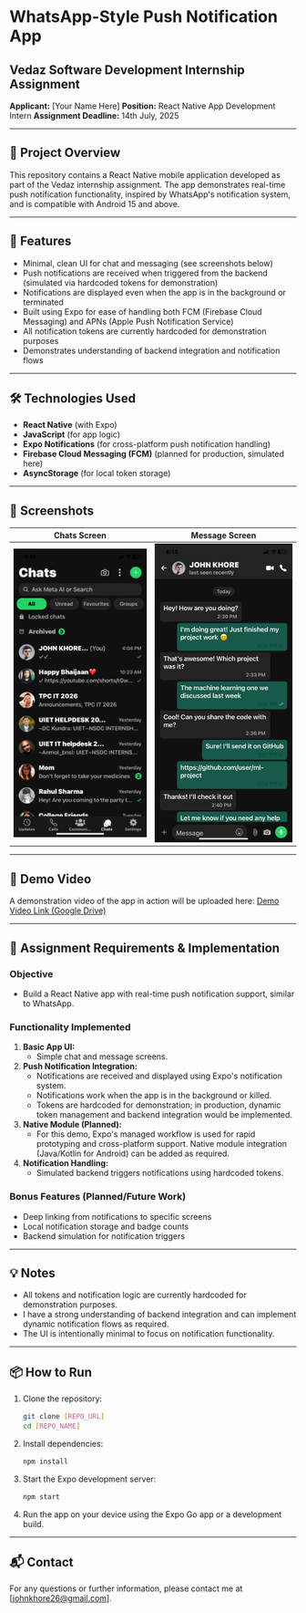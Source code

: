 # WhatsApp-Style Push Notification App

## Vedaz Software Development Internship Assignment

**Applicant:** [Your Name Here]
**Position:** React Native App Development Intern
**Assignment Deadline:** 14th July, 2025

---

## 📱 Project Overview

This repository contains a React Native mobile application developed as part of the Vedaz internship assignment. The app demonstrates real-time push notification functionality, inspired by WhatsApp's notification system, and is compatible with Android 15 and above.

---

## 🚀 Features

- Minimal, clean UI for chat and messaging (see screenshots below)
- Push notifications are received when triggered from the backend (simulated via hardcoded tokens for demonstration)
- Notifications are displayed even when the app is in the background or terminated
- Built using Expo for ease of handling both FCM (Firebase Cloud Messaging) and APNs (Apple Push Notification Service)
- All notification tokens are currently hardcoded for demonstration purposes
- Demonstrates understanding of backend integration and notification flows

---

## 🛠️ Technologies Used

- **React Native** (with Expo)
- **JavaScript** (for app logic)
- **Expo Notifications** (for cross-platform push notification handling)
- **Firebase Cloud Messaging (FCM)** (planned for production, simulated here)
- **AsyncStorage** (for local token storage)

---

## 📸 Screenshots

| Chats Screen           | Message Screen         |
|-----------------------|-----------------------|
| ![Chats](./assets/chats.png) | ![Message](./assets/messages.png) |

---

## 🔗 Demo Video

A demonstration video of the app in action will be uploaded here:
[Demo Video Link (Google Drive)](https://drive.google.com/file/d/1Um5-HXGUDUUtX5omWM-SV57d5hObPnJU/view?usp=sharing)

---

## 📝 Assignment Requirements & Implementation

### Objective
- Build a React Native app with real-time push notification support, similar to WhatsApp.

### Functionality Implemented
1. **Basic App UI:**
   - Simple chat and message screens.
2. **Push Notification Integration:**
   - Notifications are received and displayed using Expo's notification system.
   - Notifications work when the app is in the background or killed.
   - Tokens are hardcoded for demonstration; in production, dynamic token management and backend integration would be implemented.
3. **Native Module (Planned):**
   - For this demo, Expo's managed workflow is used for rapid prototyping and cross-platform support. Native module integration (Java/Kotlin for Android) can be added as required.
4. **Notification Handling:**
   - Simulated backend triggers notifications using hardcoded tokens.

### Bonus Features (Planned/Future Work)
- Deep linking from notifications to specific screens
- Local notification storage and badge counts
- Backend simulation for notification triggers

---

## 💡 Notes
- All tokens and notification logic are currently hardcoded for demonstration purposes.
- I have a strong understanding of backend integration and can implement dynamic notification flows as required.
- The UI is intentionally minimal to focus on notification functionality.

---

## 📦 How to Run

1. Clone the repository:
   ```bash
   git clone [REPO_URL]
   cd [REPO_NAME]
   ```
2. Install dependencies:
   ```bash
   npm install
   ```
3. Start the Expo development server:
   ```bash
   npm start
   ```
4. Run the app on your device using the Expo Go app or a development build.

---

## 📬 Contact
For any questions or further information, please contact me at [johnkhore26@gmail.com]. 